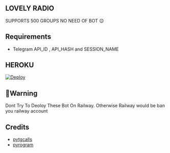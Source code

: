 ## LOVELY RADIO
SUPPORTS 500 GROUPS NO NEED OF BOT 😉






## Requirements

- Telegram API_ID , 
API_HASH and
SESSION_NAME




## HEROKU
[![Deploy](https://www.herokucdn.com/deploy/button.black.svg)](https://heroku.com/deploy?template=https://github.com/TEAM-LOVELY/RADIO)


## 🚨Warning 
Dont Try To Deoloy These Bot On Railway. Otherwise Railway would be ban you railway account

## Credits 
- <a href="https://t.me/tgcallslib">pytgcalls</a>
- <a href="https://t.me/pyrogram">pyrogram</a>



